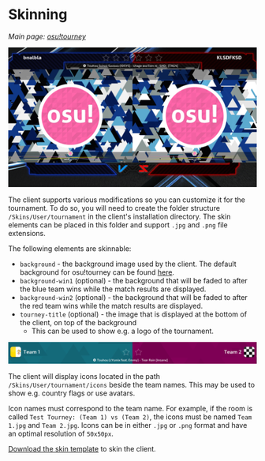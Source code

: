 # Skinning

_Main page: [osu!tourney](/wiki/osu!tourney)_

![The client can be customized in various ways](Osutourneycustom.png)

The client supports various modifications so you can customize it for the tournament. To do so, you will need to create the folder structure `/Skins/User/tournament` in the client's installation directory. The skin elements can be placed in this folder and support `.jpg` and `.png` file extensions.

The following elements are skinnable:

- `background` - the background image used by the client. The default background for osu!tourney can be found [here](https://s.ppy.sh/images/tournament/default.png).
- `background-win1` (optional) - the background that will be faded to after the blue team wins while the match results are displayed.
- `background-win2` (optional) - the background that will be faded to after the red team wins while the match results are displayed.
- `tourney-title` (optional) - the image that is displayed at the bottom of the client, on top of the background
  - This can be used to show e.g. a logo of the tournament.

![Team icons can be displayed beside the team names](Osutourneyicons.png)

The client will display icons located in the path `/Skins/User/tournament/icons` beside the team names. This may be used to show e.g. country flags or use avatars.

Icon names must correspond to the team name. For example, if the room is called `Test Tourney: (Team 1) vs (Team 2)`, the icons must be named `Team 1.jpg` and `Team 2.jpg`. Icons can be in either `.jpg` or `.png` format and have an optimal resolution of `50x50px`.

[Download the skin template](https://s.ppy.sh/images/tournament/template.zip) to skin the client.